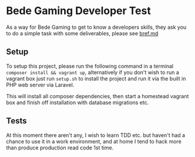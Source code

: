 # Bede Gaming Developer Test
As a way for Bede Gaming to get to know a developers skills, they ask you to do a simple task with some deliverables, please see [bref.md](bref.md)

## Setup
To setup this project, please run the following command in a terminal `composer install && vagrant up`, alternatively if you don't wish to run a vagrant box just run `setup.sh` to install the project and run it via the built in PHP web server via Laravel.  
  
This will install all composer dependencies, then start a homestead vagrant box and finish off installation with database migrations etc.

## Tests
At this moment there aren't any, I wish to learn TDD etc. but haven't had a chance to use it in a work environment, and at home I tend to hack more than produce production read code 1st time.

